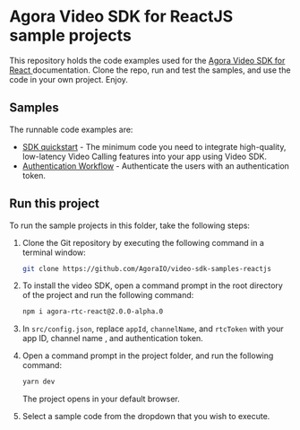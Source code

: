 # Agora Video SDK for ReactJS sample projects

This repository holds the code examples used for the [Agora Video SDK for React ](https://docs.agora.io/en/video-calling/get-started/get-started-sdk?platform=web) documentation. Clone the repo, run and test the samples, and use the code in your own project. Enjoy.

## Samples  

The runnable code examples are:

- [SDK quickstart](./src//get-started-sdk/get-started-sdk.tsx) - The minimum code you need to integrate high-quality, low-latency Video 
  Calling features into your app using Video SDK.
- [Authentication Workflow](./src/AuthenticationWorflow/AuthenticationWorkflow.tsx) - Authenticate the users with an authentication token.


## Run this project

To run the sample projects in this folder, take the following steps:

1. Clone the Git repository by executing the following command in a terminal window:

    ```bash
    git clone https://github.com/AgoraIO/video-sdk-samples-reactjs
    ```

1. To install the video SDK, open a command prompt in the root directory of the project and run the following command:

    ```bash
    npm i agora-rtc-react@2.0.0-alpha.0
    ```

1. In `src/config.json`, replace `appId`, `channelName`, and `rtcToken` with your app ID, channel name , and authentication token.

1. Open a command prompt in the project folder, and run the following command:

    ``` bash
    yarn dev
    ```
    The project opens in your default browser.

1. Select a sample code from the dropdown that you wish to execute.
